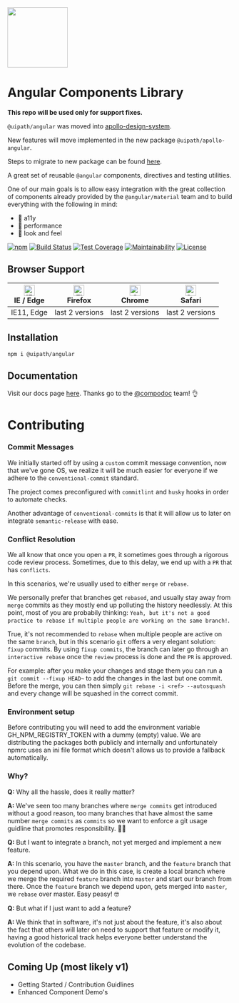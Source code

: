 <img src="https://raw.githubusercontent.com/UiPath/angular-components/master/logo.png" width="135" />

# Angular Components Library

**This repo will be used only for support fixes.**

`@uipath/angular` was moved into [apollo-design-system](https://github.com/UiPath/apollo-design-system/tree/master/packages/apollo-angular-components).

New features will move implemented in the new package `@uipath/apollo-angular`.

Steps to migrate to new package can be found [here](https://github.com/UiPath/apollo-design-system/tree/master/packages/apollo-angular-components#migration-from-uipathangular-and-uipathangular-internal-to-uipathapollo-angular).

A great set of reusable `@angular` components, directives and testing utilities.

One of our main goals is to allow easy integration with the great collection of components already provided by the `@angular/material` team and to build everything with the following in mind:

- 🤘 a11y
- 🚀 performance
- 💖 look and feel

[![npm](https://img.shields.io/npm/v/@uipath/angular.svg)](https://www.npmjs.com/package/@uipath/angular)
[![Build Status](https://uipath.visualstudio.com/angular-components/_apis/build/status/UiPath.angular-components?branchName=master)](https://uipath.visualstudio.com/angular-components/_build/latest?definitionId=387&branchName=master)
[![Test Coverage](https://api.codeclimate.com/v1/badges/61117dc99c96535bbfb2/test_coverage)](https://codeclimate.com/github/UiPath/angular-components/test_coverage)
[![Maintainability](https://api.codeclimate.com/v1/badges/61117dc99c96535bbfb2/maintainability)](https://codeclimate.com/github/UiPath/angular-components/maintainability)
[![License](https://badgen.net/badge/license/MIT/blue)]()

## Browser Support

| [<img src="https://raw.githubusercontent.com/alrra/browser-logos/master/src/edge/edge_48x48.png" alt="IE / Edge" width="24px" height="24px" />](http://godban.github.io/browsers-support-badges/)</br>IE / Edge | [<img src="https://raw.githubusercontent.com/alrra/browser-logos/master/src/firefox/firefox_48x48.png" alt="Firefox" width="24px" height="24px" />](http://godban.github.io/browsers-support-badges/)</br>Firefox | [<img src="https://raw.githubusercontent.com/alrra/browser-logos/master/src/chrome/chrome_48x48.png" alt="Chrome" width="24px" height="24px" />](http://godban.github.io/browsers-support-badges/)</br>Chrome | [<img src="https://raw.githubusercontent.com/alrra/browser-logos/master/src/safari/safari_48x48.png" alt="Safari" width="24px" height="24px" />](http://godban.github.io/browsers-support-badges/)</br>Safari |
| --------- | --------- | --------- | --------- |
| IE11, Edge| last 2 versions| last 2 versions| last 2 versions

## Installation

`npm i @uipath/angular`

## Documentation

Visit our docs page [here](https://uipath.github.io/angular-components). Thanks go to the [@compodoc](https://compodoc.app/) team! 👌

# Contributing

### Commit Messages

We initially started off by using a `custom` commit message convention, now that we've gone OS, we realize it will be much easier for everyone if we adhere to the `conventional-commit` standard.

The project comes preconfigured with `commitlint` and `husky` hooks in order to automate checks.

Another advantage of `conventional-commits` is that it will allow us to later on integrate `semantic-release` with ease.

### Conflict Resolution

We all know that once you open a `PR`, it sometimes goes through a rigorous code review process. Sometimes, due to this delay, we end up with a `PR` that has `conflicts`.

In this scenarios, we're usually used to either `merge` or `rebase`.

We personally prefer that branches get `rebased`, and usually stay away from `merge` commits as they mostly end up polluting the history needlessly. At this point, most of you are probabily thinking: `Yeah, but it's not a good practice to rebase if multiple people are working on the same branch!`.

True, it's not recommended to `rebase` when multiple people are active on the same `branch`, but in this scenario `git` offers a very elegant solution: `fixup` commits. By using `fixup commits`, the branch can later go through an `interactive rebase` once the `review` process is done and the `PR` is approved.

For example: after you make your changes and stage them you can run a `git commit --fixup HEAD~` to add the changes in the last but one commit. Before the merge, you can then simply `git rebase -i <ref> --autosquash` and every change will be squashed in the correct commit.

### Environment setup
Before contributing you will need to add the environment variable GH_NPM_REGISTRY_TOKEN with a dummy (empty) value. We are distributing the packages both publicly and internally and unfortunately npmrc uses an ini file format which doesn't allows us to provide a fallback automatically.

### Why?

**Q:** Why all the hassle, does it really matter?

**A:** We've seen too many branches where `merge commits` get introduced without a good reason, too many branches that have almost the same number `merge commits` as `commits` so we want to enforce a git usage guidline that promotes responsibility. 🐱‍👤

**Q:** But I want to integrate a branch, not yet merged and implement a new feature.

**A:** In this scenario, you have the `master` branch, and the `feature` branch that you depend upon. What we do in this case, is create a local branch where we merge the required `feature` branch into `master` and start our branch from there. Once the `feature` branch we depend upon, gets merged into `master`, we `rebase` over master. Easy peasy! 🤓

**Q:** But what if I just want to add a feature?

**A:** We think that in software, it's not just about the feature, it's also about the fact that others will later on need to support that feature or modify it, having a good historical track helps everyone better understand the evolution of the codebase.

## Coming Up (most likely v1)

- Getting Started / Contribution Guidlines
- Enhanced Component Demo's
